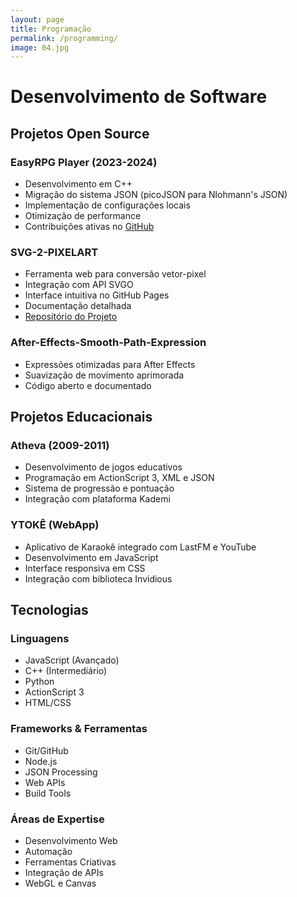 ```yaml
---
layout: page
title: Programação
permalink: /programming/
image: 04.jpg
---
```


# Desenvolvimento de Software

## Projetos Open Source

### EasyRPG Player (2023-2024)
- Desenvolvimento em C++
- Migração do sistema JSON (picoJSON para Nlohmann's JSON)
- Implementação de configurações locais
- Otimização de performance
- Contribuições ativas no [GitHub](https://github.com/EasyRPG/Player)

### SVG-2-PIXELART
- Ferramenta web para conversão vetor-pixel
- Integração com API SVGO
- Interface intuitiva no GitHub Pages
- Documentação detalhada
- [Repositório do Projeto](https://github.com/user/svg-2-pixelart)

### After-Effects-Smooth-Path-Expression
- Expressões otimizadas para After Effects
- Suavização de movimento aprimorada
- Código aberto e documentado

## Projetos Educacionais

### Atheva (2009-2011)
- Desenvolvimento de jogos educativos
- Programação em ActionScript 3, XML e JSON
- Sistema de progressão e pontuação
- Integração com plataforma Kademi

### YTOKÊ (WebApp)
- Aplicativo de Karaokê integrado com LastFM e YouTube
- Desenvolvimento em JavaScript
- Interface responsiva em CSS
- Integração com biblioteca Invidious

## Tecnologias

### Linguagens
- JavaScript (Avançado)
- C++ (Intermediário)
- Python
- ActionScript 3
- HTML/CSS

### Frameworks & Ferramentas
- Git/GitHub
- Node.js
- JSON Processing
- Web APIs
- Build Tools

### Áreas de Expertise
- Desenvolvimento Web
- Automação
- Ferramentas Criativas
- Integração de APIs
- WebGL e Canvas